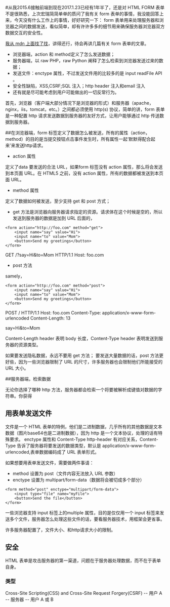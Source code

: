#从我2015.6接触前端到现在2017.1.23已经有1年半了，还是对 HTML FORM 表单不是很熟悉，上次宏瑞简简单单的质问了我有关 form 表单的事情，我没能回答上来，今天没有什么工作上的事情，好好研究一下：
    form 表单用来处理服务器和浏览器之间的数据发送，看似简单，却有许许多多的细节用来确保服务器浏览器双方数据交互的安全性。

[我从 mdn 上面找了找](https://developer.mozilla.org/en-US/docs/Learn/HTML/Forms/Sending_and_retrieving_form_data)，讲得还行，待会再讲几篇有关 form 表单的文章。

- 浏览器端，action 和 method定义了怎么发送数据；
- 服务器端，以 raw PHP，raw Python 阐释了怎么检索到浏览器发送过来的数据；
- 发送文件：enctype 属性，不过发送文件用的比较多的是 input readFile API 。
- 安全性缺陷，XSS,CSRF;SQL 注入；http header 注入和email 注入
- 还有就是尽可能考虑到用户可能做出的一切反常行为。


首先，浏览器（客户端大部分情况下是浏览器的形式）和服务器（apache，nginx，iis，tomcat，etc。）之间都必须使用 http(s) 协议，简单的讲，form 表单是一种配置 http 请求发送数据到服务器的友好方式，让用户能够通过 http 传送数据到服务器。

##在浏览器端，form 标签定义了数据怎么被发送，所有的属性（action，method）的目的是当提交按钮点击事件发生时，所有属性一起‘默默得配合起来’来发送http请求。

- action 属性

定义了data 要发送的合法 URL，如果form 标签没有 action 属性，那么将会发送到本页面 URL。在 HTML5 之前，没有 action 属性，所有的数据都被发送到本页面 URL。


- method 属性

定义了数据如何被发送，至少支持 get 和 post 方式；

- get 方法是浏览器向服务器请求指定的资源。请求体在这个时候是空的，所以发送到服务器的数据是加到 URL 后面的，


```
<form action="http://foo.com" method="get">
    <input name="say" value="Hi">
    <input name="to" value="Mom">
    <button>Send my greetings</button>
</form>
```
GET /?say=Hi&to=Mom HTTP/1.1
Host: foo.com

- post 方法

samely，

```
<form action="http://foo.com" method="post">
    <input name="say" value="Hi">
    <input name="to" value="Mom">
    <button>Send my greetings</button>
</form>
```
 POST / HTTP/1.1
Host: foo.com
Content-Type: application/x-www-form-urlencoded
Content-Length: 13

say=Hi&to=Mom

Content-Length header 表明 body 长度，Content-Type header 表明发送到服务器的资源类型。

如果要发送隐私数据，永远不要用 get 方法；
要发送大量数据的话，post 方法更好些，因为一些浏览器限制了 URL 的尺寸，许多服务器也会限制他们所能接受的 URL 大小。

##服务器端，检索数据

无论你选择了哪种 http 方法，服务器都会检索一个将要被解析成键值对数据的字符串。你获得

## 用表单发送文件
文件是一个 HTML 表单的特例，他们是二进制数据，几乎所有的其他数据是文本数据（图片base64也是二进制数据），因为 http 是一个文本协议，处理的话有特殊要求。 enctype 属性和 Content-Type http-header 有对应关系，Content-Type 告诉了服务器将要发送的数据类型，默认是 application/x-www-form-urlencoded,表单数据编码成了 URL 表单形式。

如果想要用表单发送文件，需要做两件事请：

- method 设置为 post（文件内容无法放入 URL 参数）
- enctype 设置为 multipart/form-data（数据将会被切成多个部分）


```
<form method="post" enctype="multipart/form-data">
    <input type="file" name="myFile">
    <button>Send the file</button>
</form>
```
一些浏览器支持 input 标签上的multiple 属性，目的是仅仅用一个 input 标签来发送多个文件，服务器怎么处理这些文件的话，要看服务器技术，用框架会更省事。

许多服务器配置了，文件大小、和http请求大小的限制。

## 安全

HTML 表单是攻击服务器的第一渠道，问题在于服务器处理数据，而不在于表单自身。

### 类型

Cross-Site Scripting(CSS) and Cross-Site Request Forgery(CSRF) -- 用户 A -- 服务器 -- 用户 A 或 B



























































